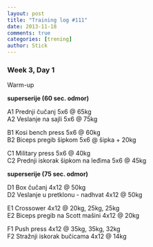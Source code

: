 ```yaml
---
layout: post
title: "Training log #111"
date: 2013-11-18
comments: true
categories: [trening]
author: Stick
---
```


### Week 3, Day 1  

Warm-up  

**superserije (60 sec. odmor)**  

A1 Prednji čučanj 5x6 @ 65kg    
A2 Veslanje na sajli 5x6 @ 75kg    

B1 Kosi bench press 5x6 @ 60kg    
B2 Biceps pregib šipkom 5x6 @ šipka + 20kg    

C1 Military press 5x6 @ 40kg    
C2 Prednji iskorak šipkom na leđima 5x6 @ 45kg   

**superserije (75 sec. odmor)** 

D1 Box čučanj 4x12 @ 50kg   
D2 Veslanje u pretklonu - nadhvat 4x12 @ 50kg   

E1 Crossower 4x12 @ 20kg, 25kg, 25kg  
E2 Biceps pregib na Scott mašini 4x12 @ 20kg  
 
F1 Push press 4x12 @ 35kg, 35kg, 32kg  
F2 Stražnji iskorak bučicama 4x12 @ 14kg  